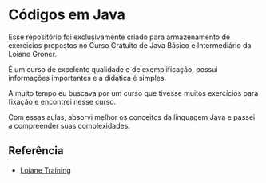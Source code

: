 # Códigos em Java

Esse repositório foi exclusivamente criado para armazenamento de exercicios propostos no Curso Gratuito de Java Básico e Intermediário da Loiane Groner.

É um curso de excelente qualidade e de exemplificação, possui informações importantes e a didática é simples.

A muito tempo eu buscava por um curso que tivesse muitos exercícios para fixação e encontrei nesse curso.

Com essas aulas, absorvi melhor os conceitos da linguagem Java e passei a compreender suas complexidades.


## Referência

- [Loiane Training](https://loiane.training/continuar-curso/java-basico)

